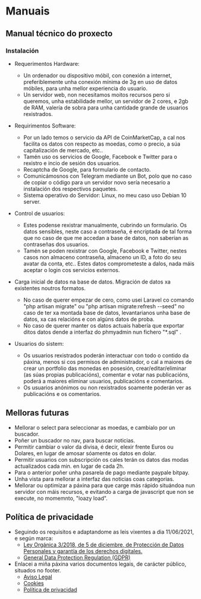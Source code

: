 # Manuais

## Manual técnico do proxecto

### Instalación
- Requerimentos Hardware: 
      
  - Un ordenador ou dispositivo móbil, con conexión a internet, preferiblemente unha conexión mínima de 3g en uso de datos móbiles, para unha mellor experiencia do usuario.
  - Un servidor web, non necesitamos moitos recursos pero si queremos, unha estabilidade mellor, un servidor de 2 cores, e 2gb de RAM, valería de sobra para unha cantidade grande de usuarios rexistrados.
  
- Requirimentos Software:
  - Por un lado temos o servicio da API de CoinMarketCap, a cal nos facilita os datos con respecto as moedas, como o precio, a súa capitalización de mercado, etc..
  - Tamén uso os servicios de Google, Facebook e Twitter para o rexistro e incio de sesión dos usuarios.
  - Recaptcha de Google, para formulario de contacto.
  - Comunicámosnos con Telegram mediante un Bot, polo que no caso de copiar o código para un servidor novo sería necesario a instalación dos respectivos paquetes.
  - Sistema operativo do Servidor: Linux, no meu caso uso Debian 10 server.

- Control de usuarios:
  - Estes podense rexistrar manualmente, cubrindo un formulario. Os datos sensibles, neste caso a contraseña, é encriptada de tal forma que no caso de que me accedan a base de datos, non saberian as contraseñas dos usuarios.
  - Tamén se poden rexistrar con Google, Facebook e Twitter, nestes casos non almaceno contraseña, almaceno un ID, a foto do seu avatar da conta, etc.. Estes datos comprometeste a dalos, nada máis aceptar o login cos servicios externos.

- Carga inicial de datos na base de datos. Migración de datos xa existentes noutros formatos.
  - No caso de querer empezar de cero, como usei Laravel co comando "php artisan migrate" ou "php artisan migrate:refresh --seed" no caso de ter xa montada  base de datos, levantarianos unha base de datos, xa cas relacións e con algúns datos de proba.
  - No caso de querer manter os datos actuais habería que exportar ditos datos dende a interfaz do phmyadmin nun fichero "*.sql" .

- Usuarios do sistem:
  -  Os usuarios rexistrados poderán interactuar con todo o contido da páxina, menos si cos permisos de administrador, o cal a maiores de crear un portfolio das monedas en posesión, crear/editar/eliminar (as súas propias publicacións), comentar e votar nas publicacións, poderá a maiores eliminar usuarios, publicacións e comentarios.
  -  Os usuarios anónimos ou non rexistrados soamente poderán ver as publicacións e os comentarios.

## Melloras futuras
- Mellorar o select para seleccionar as moedas, e cambialo por un buscador.
- Poñer un buscador no nav, para buscar noticias.
- Permitir cambiar o valor da divisa, é decir, elexir frente Euros ou Dolares, en lugar de amosar sóamente os datos en dolar.
- Permitir usuarios con subscripción os cales terán os datos das modas actualizados cada min. en lugar de cada 2h.
- Para o anterior poñer unha pasarela de pago mediante paypale bitpay.
- Unha vista para mellorar a interfaz das noticias coas categorias.
- Mellorar ou optimizar a páxina para que carge más rápido situándoa nun servidor con máis recursos, e evitando a carga de javascript que non se execute, no momemnto, "loazy load".
  

## Política de privacidade
- Seguindo os requisitos e adaptandome as leis vixentes a dia 11/06/2021, e según marca:
  - [Ley Orgánica 3/2018, de 5 de diciembre, de Protección de Datos Personales y garantía de los derechos digitales. ](https://www.boe.es/buscar/act.php?id=BOE-A-2018-16673)
  - [General Data Protection Regulation (GDPR)](https://eur-lex.europa.eu/eli/reg/2016/679/oj)
- Enlacei a miña páxina varios documentos legais, de carácter público, situados no footer.
  - [Aviso Legal](https://criptocontrol.com/aviso_legal)
  - [Cookies](https://criptocontrol.com/coockies)
  - [Política de privacidad](https://criptocontrol.com/politica_privacidad)


